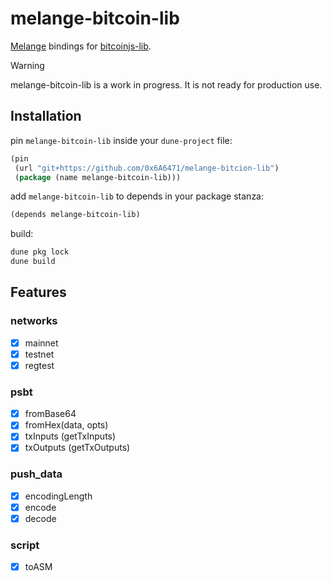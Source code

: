 # melange-bitcoin-lib

[Melange](https://melange.re) bindings for [bitcoinjs-lib](https://github.com/bitcoinjs/bitcoinjs-lib).

> [!WARNING]
> melange-bitcoin-lib is a work in progress. It is not ready for production use.

## Installation

pin `melange-bitcoin-lib` inside your `dune-project` file:

```lisp
(pin
 (url "git+https://github.com/0x6A6471/melange-bitcion-lib")
 (package (name melange-bitcoin-lib)))
```

add `melange-bitcoin-lib` to depends in your package stanza:

```lisp
(depends melange-bitcoin-lib)
```

build:

```sh
dune pkg lock
dune build
```

## Features

### networks
- [x] mainnet
- [x] testnet
- [x] regtest

### psbt 
- [x] fromBase64
- [x] fromHex(data, opts)
- [x] txInputs (getTxInputs)
- [x] txOutputs (getTxOutputs)

### push_data
- [x] encodingLength
- [x] encode
- [x] decode

### script
- [x] toASM

